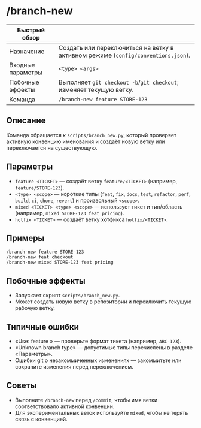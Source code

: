 # /branch-new

| Быстрый обзор | |
| --- | --- |
| Назначение | Создать или переключиться на ветку в активном режиме (`config/conventions.json`). |
| Входные параметры | `<type> <args>` |
| Побочные эффекты | Выполняет `git checkout -b`/`git checkout`; изменяет текущую ветку. |
| Команда | `/branch-new feature STORE-123` |

## Описание
Команда обращается к `scripts/branch_new.py`, который проверяет активную конвенцию именования и создаёт новую ветку или переключается на существующую.

## Параметры
- `feature <TICKET>` — создаёт ветку `feature/<TICKET>` (например, `feature/STORE-123`).
- `<type> <scope>` — короткие типы (`feat`, `fix`, `docs`, `test`, `refactor`, `perf`, `build`, `ci`, `chore`, `revert`) и произвольный `<scope>`.
- `mixed <TICKET> <type> <scope>` — использует тикет и тип/область (например, `mixed STORE-123 feat pricing`).
- `hotfix <TICKET>` — создаёт ветку хотфикса `hotfix/<TICKET>`.

## Примеры
```
/branch-new feature STORE-123
/branch-new feat checkout
/branch-new mixed STORE-123 feat pricing
```

## Побочные эффекты
- Запускает скрипт `scripts/branch_new.py`.
- Может создать новую ветку в репозитории и переключить текущую рабочую ветку.

## Типичные ошибки
- «Use: feature <TICKET>» — проверьте формат тикета (например, `ABC-123`).
- «Unknown branch type» — допустимые типы перечислены в разделе «Параметры».
- Ошибки git о незакоммиченных изменениях — закоммитьте или сохраните изменения перед переключением.

## Советы
- Выполните `/branch-new` перед `/commit`, чтобы имя ветки соответствовало активной конвенции.
- Для экспериментальных веток используйте `mixed`, чтобы не терять связь с конвенцией.
